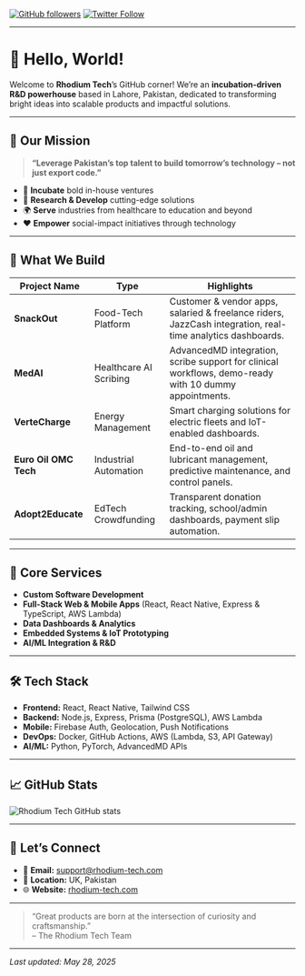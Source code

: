 <!--
  ██████╗ ██╗  ██╗ ██████╗ ██████╗ ██████╗  ██████╗ ██████╗  ██████╗ ███████╗
  ██╔══██╗██║  ██║██╔════╝██╔══██╗██╔══██╗██╔══██╗██╔══██╗██╔══██╗██╔════╝
  ██████╔╝███████║██║     ███████║██████╔╝███████║███████║███████║███████╗
  ██╔═══╝ ╚════██║██║     ██╔══██║██╔═══╝ ██╔══██║██╔══██║██╔══██║╚════██║
  ██║     ███████║╚██████╗██║  ██║██║     ██║  ██║██║  ██║██║  ██║███████║
  ╚═╝     ╚══════╝ ╚═════╝╚═╝  ╚═╝╚═╝     ╚═╝  ╚═╝╚═╝  ╚═╝╚═╝  ╚═╝╚══════╝
  
  Rhodium Tech – Incubating Innovation 🚀
-->

[![GitHub followers](https://img.shields.io/github/followers/RhodiumTech?label=Follow&style=social)](https://github.com/RhodiumTech)
[![Twitter Follow](https://img.shields.io/twitter/follow/RhodiumTechPK?style=social)](https://twitter.com/RhodiumTechPK)

---

# 👋 Hello, World!

Welcome to **Rhodium Tech**’s GitHub corner! We’re an **incubation-driven R&D powerhouse** based in Lahore, Pakistan, dedicated to transforming bright ideas into scalable products and impactful solutions.

---

## 🌟 Our Mission

> **“Leverage Pakistan’s top talent to build tomorrow’s technology – not just export code.”**

- 🤝 **Incubate** bold in-house ventures  
- 🔬 **Research & Develop** cutting-edge solutions  
- 🌍 **Serve** industries from healthcare to education and beyond  
- ❤️ **Empower** social-impact initiatives through technology

---

## 🚀 What We Build

| Project Name           | Type                   | Highlights                                                     |
|------------------------|------------------------|----------------------------------------------------------------|
| **SnackOut**           | Food-Tech Platform     | Customer & vendor apps, salaried & freelance riders, JazzCash integration, real-time analytics dashboards. |
| **MedAI**              | Healthcare AI Scribing | AdvancedMD integration, scribe support for clinical workflows, demo-ready with 10 dummy appointments. |
| **VerteCharge**        | Energy Management      | Smart charging solutions for electric fleets and IoT-enabled dashboards. |
| **Euro Oil OMC Tech**  | Industrial Automation  | End-to-end oil and lubricant management, predictive maintenance, and control panels. |
| **Adopt2Educate**      | EdTech Crowdfunding    | Transparent donation tracking, school/admin dashboards, payment slip automation. |

---

## 🎯 Core Services

- **Custom Software Development**  
- **Full-Stack Web & Mobile Apps** (React, React Native, Express & TypeScript, AWS Lambda)  
- **Data Dashboards & Analytics**  
- **Embedded Systems & IoT Prototyping**  
- **AI/ML Integration & R&D**  

---

## 🛠️ Tech Stack

- **Frontend:** React, React Native, Tailwind CSS  
- **Backend:** Node.js, Express, Prisma (PostgreSQL), AWS Lambda  
- **Mobile:** Firebase Auth, Geolocation, Push Notifications  
- **DevOps:** Docker, GitHub Actions, AWS (Lambda, S3, API Gateway)  
- **AI/ML:** Python, PyTorch, AdvancedMD APIs  

---

## 📈 GitHub Stats

![Rhodium Tech GitHub stats](https://github-readme-stats.vercel.app/api?username=RhodiumTech&show_icons=true&theme=radical)

---

## 💬 Let’s Connect

- 📧 **Email:** support@rhodium-tech.com  
- 🏢 **Location:** UK, Pakistan   
- 🌐 **Website:** [rhodium-tech.com](https://rhodium-tech.com)

---

> “Great products are born at the intersection of curiosity and craftsmanship.”  
> – The Rhodium Tech Team

---

_Last updated: May 28, 2025_  
